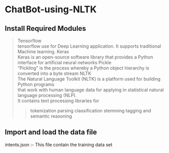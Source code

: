 # ChatBot-using-NLTK

## Install Required Modules
> Tensorflow <br>
  tensorflow use for Deep Learning application. It supports traditional Machine learning.
> Keras <br>
  Keras is an open-source software library that provides a Python interface for artificial neural networks
> Pickle <br>
   “Pickling” is the process whereby a Python object hierarchy is converted into a byte stream
> NLTK <br>
  The Natural Language Toolkit (NLTK) is a platform used for building Python programs <br>
  that work with human language data for applying in statistical natural language processing (NLP). <br>
  It contains text processing libraries for 
  >> tokenization
  >> parsing
  >> classification
  >> stemming
  >> tagging and semantic reasoning
  
  ## Import and load the data file
  intents.json :- This file contain the training data set  

   
     
